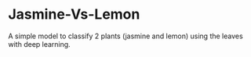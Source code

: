 # Jasmine-Vs-Lemon
A simple model to classify 2 plants (jasmine and lemon) using the leaves with deep learning.
